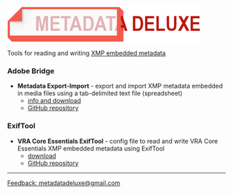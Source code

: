 ![metadatadeluxe logo](/images/MdDeluxe_Logo_no_tag.png)

Tools for reading and writing [XMP embedded metadata](https://en.wikipedia.org/wiki/Extensible_Metadata_Platform)

### Adobe Bridge
- **Metadata Export-Import** - export and import XMP metadata embedded in media files using a tab-delimited text file (spreadsheet)
    - [info and download](/adobe_bridge_metadata_export-import.md)
    - [GitHub repository](https://github.com/MetadataDeluxe/adobe_bridge_metadata_export-import)

### ExifTool
- **VRA Core Essentials ExifTool** - config file to read and write VRA Core Essentials XMP embedded metadata using ExifTool
  - [download](https://github.com/MetadataDeluxe/VRA-Core-Essentials-ExifTool-config/releases/download/v.1.2/vrae.config)
  - [GitHub repository](https://github.com/MetadataDeluxe/VRA-Core-Essentials-ExifTool-config)

---
[Feedback: metadatadeluxe@gmail.com](mailto:metadatadeluxe@gmail.com)
